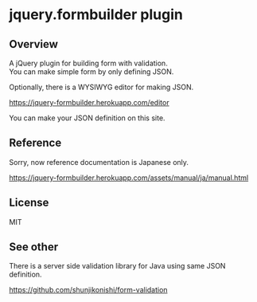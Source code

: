 jquery.formbuilder plugin
=========================
Overview
--------
A jQuery plugin for building form with validation.  
You can make simple form by only defining JSON.

Optionally, there is a WYSIWYG editor for making JSON.

https://jquery-formbuilder.herokuapp.com/editor

You can make your JSON definition on this site.

Reference
---------
Sorry, now reference documentation is Japanese only.

https://jquery-formbuilder.herokuapp.com/assets/manual/ja/manual.html

License
-------
MIT

See other
---------
There is a server side validation library for Java using same JSON definition.

https://github.com/shunjikonishi/form-validation


